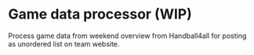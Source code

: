 # Game data processor (WIP)

Process game data from weekend overview from Handball4all for posting as unordered list on team website.